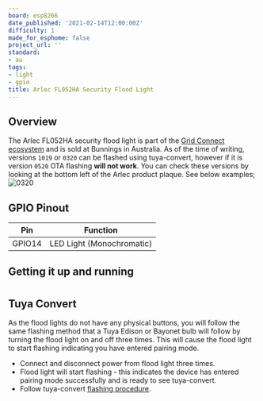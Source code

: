 ```yaml
---
board: esp8266
date_published: '2021-02-14T12:00:00Z'
difficulty: 1
made_for_esphome: false
project_url: ''
standard:
- au
tags:
- light
- gpio
title: Arlec FL052HA Security Flood Light
---
```


## Overview

The Arlec FL052HA security flood light is part of the [Grid Connect ecosystem](https://grid-connect.com.au/) and is sold at Bunnings in Australia.
As of the time of writing, versions `1019` or `0320` can be flashed using tuya-convert, however if it is version `0520` OTA flashing **will not work**.
You can check these versions by looking at the bottom left of the Arlec product plaque. See below examples;
 ![0320](/0320.jpg)

## GPIO Pinout

| Pin    | Function                  |
| ------ | ------------------------- |
| GPIO14 | LED Light (Monochromatic) |

## Getting it up and running

#

## Tuya Convert

As the flood lights do not have any physical buttons, you will follow the same flashing method that a Tuya Edison or Bayonet bulb will follow by turning the flood light on and off three times. This will cause the flood light to start flashing indicating you have entered pairing mode.
- Connect and disconnect power from flood light three times.
- Flood light will start flashing - this indicates the device has entered pairing mode successfully and is ready to see tuya-convert.
- Follow tuya-convert [flashing procedure](https://github.com/ct-Open-Source/tuya-convert).